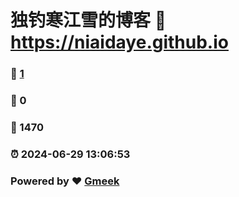 # 独钓寒江雪的博客 :link: https://niaidaye.github.io 
### :page_facing_up: [1](https://niaidaye.github.io/tag.html) 
### :speech_balloon: 0 
### :hibiscus: 1470 
### :alarm_clock: 2024-06-29 13:06:53 
### Powered by :heart: [Gmeek](https://github.com/Meekdai/Gmeek)
